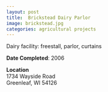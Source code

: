 ```yaml
---
layout: post
title:  Brickstead Dairy Parlor
image: brickstead.jpg
categories: agricultural projects
---
```


Dairy facility: freestall, parlor, curtains

**Date Completed**: 2006

**Location**  
1734 Wayside Road  
Greenleaf, WI 54126